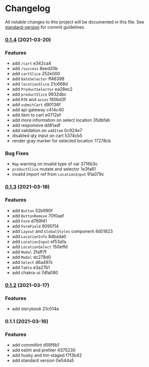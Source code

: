 # Changelog

All notable changes to this project will be documented in this file. See [standard-version](https://github.com/conventional-changelog/standard-version) for commit guidelines.

### [0.1.4](///compare/v0.1.3...v0.1.4) (2021-03-20)


### Features

* add `/cart` e342ca4
* add `/success` 8eed20b
* add `cartSlice` 252e000
* add `DateSelector` ff46398
* add `locationSlice` 21c668d
* add `ProductSelector` ea28ec2
* add `productSlice` 9932dbc
* add `RTK` and `axios` f80bd3f
* add `submitCart` d90136f
* add api gateway c414c40
* add item to cart e0712ef
* add more information on select location 35dbfab
* add responsive dd81adf
* add validation on `addItem` 0c924e7
* disabled qty input on cart 5374cb5
* render gray marker for selected location 17278cb


### Bug Fixes

* `Map` warning on invalid type of var 3716b3c
* `productSlice` mutate and selector 1e3fa81
* invalid import ref from `LocationInput` 91a079c

### [0.1.3](///compare/v0.1.2...v0.1.3) (2021-03-18)


### Features

* add `Button` 52b990f
* add `ButtonRemove` 70f0aaf
* add `Form` d769f41
* add `FormField` 9090114
* add `Layout` and `GlobalStyles` component 4d01823
* add `LocationInfo` 8dbada0
* add `LocationInput` ef53a1a
* add `LocationSelect` 150effd
* add `Modal` 2faff7f
* add `Modal` dc278d0
* add `Select` d6a497c
* add `Table` e3a27b1
* add chakra-ui 7dfa080

### [0.1.2](///compare/v0.1.1...v0.1.2) (2021-03-17)


### Features

* add storybook 21c014e

### 0.1.1 (2021-03-16)


### Features

* add commitlint d58f6b1
* add eslint and prettier 4375230
* add husky and lint-staged f7f3b42
* add standard version 0e544a5
